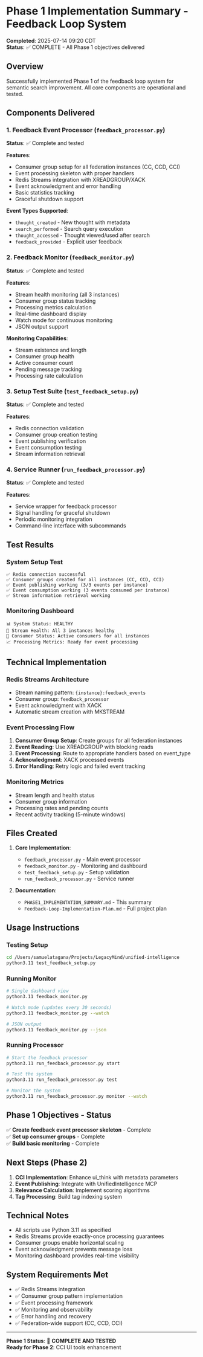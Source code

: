 # Phase 1 Implementation Summary - Feedback Loop System

**Completed**: 2025-07-14 09:20 CDT  
**Status**: ✅ COMPLETE - All Phase 1 objectives delivered

## Overview

Successfully implemented Phase 1 of the feedback loop system for semantic search improvement. All core components are operational and tested.

## Components Delivered

### 1. Feedback Event Processor (`feedback_processor.py`)
**Status**: ✅ Complete and tested

**Features**:
- Consumer group setup for all federation instances (CC, CCD, CCI)
- Event processing skeleton with proper handlers
- Redis Streams integration with XREADGROUP/XACK
- Event acknowledgment and error handling
- Basic statistics tracking
- Graceful shutdown support

**Event Types Supported**:
- `thought_created` - New thought with metadata
- `search_performed` - Search query execution
- `thought_accessed` - Thought viewed/used after search
- `feedback_provided` - Explicit user feedback

### 2. Feedback Monitor (`feedback_monitor.py`)
**Status**: ✅ Complete and tested

**Features**:
- Stream health monitoring (all 3 instances)
- Consumer group status tracking
- Processing metrics calculation
- Real-time dashboard display
- Watch mode for continuous monitoring
- JSON output support

**Monitoring Capabilities**:
- Stream existence and length
- Consumer group health
- Active consumer count
- Pending message tracking
- Processing rate calculation

### 3. Setup Test Suite (`test_feedback_setup.py`)
**Status**: ✅ Complete and tested

**Features**:
- Redis connection validation
- Consumer group creation testing
- Event publishing verification
- Event consumption testing
- Stream information retrieval

### 4. Service Runner (`run_feedback_processor.py`)
**Status**: ✅ Complete and tested

**Features**:
- Service wrapper for feedback processor
- Signal handling for graceful shutdown
- Periodic monitoring integration
- Command-line interface with subcommands

## Test Results

### System Setup Test
```
✅ Redis connection successful
✅ Consumer groups created for all instances (CC, CCD, CCI)
✅ Event publishing working (3/3 events per instance)
✅ Event consumption working (3 events consumed per instance)
✅ Stream information retrieval working
```

### Monitoring Dashboard
```
📊 System Status: HEALTHY
🌊 Stream Health: All 3 instances healthy
👥 Consumer Status: Active consumers for all instances
📈 Processing Metrics: Ready for event processing
```

## Technical Implementation

### Redis Streams Architecture
- Stream naming pattern: `{instance}:feedback_events`
- Consumer group: `feedback_processor`
- Event acknowledgment with XACK
- Automatic stream creation with MKSTREAM

### Event Processing Flow
1. **Consumer Group Setup**: Create groups for all federation instances
2. **Event Reading**: Use XREADGROUP with blocking reads
3. **Event Processing**: Route to appropriate handlers based on event_type
4. **Acknowledgment**: XACK processed events
5. **Error Handling**: Retry logic and failed event tracking

### Monitoring Metrics
- Stream length and health status
- Consumer group information
- Processing rates and pending counts
- Recent activity tracking (5-minute windows)

## Files Created

1. **Core Implementation**:
   - `feedback_processor.py` - Main event processor
   - `feedback_monitor.py` - Monitoring and dashboard
   - `test_feedback_setup.py` - Setup validation
   - `run_feedback_processor.py` - Service runner

2. **Documentation**:
   - `PHASE1_IMPLEMENTATION_SUMMARY.md` - This summary
   - `Feedback-Loop-Implementation-Plan.md` - Full project plan

## Usage Instructions

### Testing Setup
```bash
cd /Users/samuelatagana/Projects/LegacyMind/unified-intelligence
python3.11 test_feedback_setup.py
```

### Running Monitor
```bash
# Single dashboard view
python3.11 feedback_monitor.py

# Watch mode (updates every 30 seconds)
python3.11 feedback_monitor.py --watch

# JSON output
python3.11 feedback_monitor.py --json
```

### Running Processor
```bash
# Start the feedback processor
python3.11 run_feedback_processor.py start

# Test the system
python3.11 run_feedback_processor.py test

# Monitor the system
python3.11 run_feedback_processor.py monitor --watch
```

## Phase 1 Objectives - Status

✅ **Create feedback event processor skeleton** - Complete  
✅ **Set up consumer groups** - Complete  
✅ **Build basic monitoring** - Complete  

## Next Steps (Phase 2)

1. **CCI Implementation**: Enhance ui_think with metadata parameters
2. **Event Publishing**: Integrate with UnifiedIntelligence MCP
3. **Relevance Calculation**: Implement scoring algorithms
4. **Tag Processing**: Build tag indexing system

## Technical Notes

- All scripts use Python 3.11 as specified
- Redis Streams provide exactly-once processing guarantees
- Consumer groups enable horizontal scaling
- Event acknowledgment prevents message loss
- Monitoring dashboard provides real-time visibility

## System Requirements Met

- ✅ Redis Streams integration
- ✅ Consumer group pattern implementation
- ✅ Event processing framework
- ✅ Monitoring and observability
- ✅ Error handling and recovery
- ✅ Federation-wide support (CC, CCD, CCI)

---

**Phase 1 Status**: 🎉 **COMPLETE AND TESTED**  
**Ready for Phase 2**: CCI UI tools enhancement